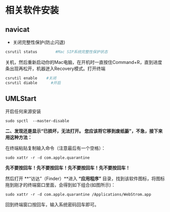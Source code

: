 # 相关软件安装

## navicat

- 关闭完整性保护(防止闪退)

```sh
csrutil status        #Mac SIP系统完整性保护状态
```

关机，然后重新启动你的Mac电脑，在开机时一直按住Command+R，直到进度条出现再松开，机器迸入Recovery模式。打开终端

```sh
csrutil enable    #关闭
csrutil diable		#开启
```

## UMLStart

开启任何来源安装

```
sudo spctl  --master-disable
```

**二、发现还是显示“已损坏，无法打开。 您应该将它移到废纸篓”，不急，接下来用这种方法：**

在终端粘贴复制输入命令（注意最后有一个空格）：

```
sudo xattr -r -d com.apple.quarantine 
```

**先不要按回车！先不要按回车！先不要按回车！先不要按回车！**

然后打开 **“访达”（Finder）**进入 **“应用程序”** 目录，找到该软件图标，将图标拖到刚才的终端窗口里面，会得到如下组合(如图所示)：

```
sudo xattr -r -d com.apple.quarantine /Applications/WebStrom.app
```

回到终端窗口按回车，输入系统密码回车即可。
